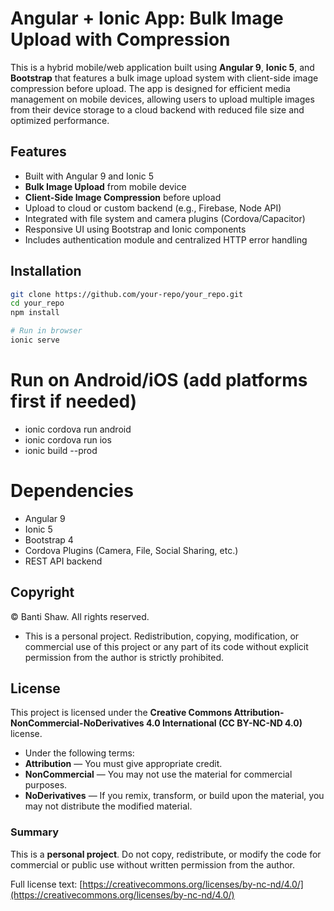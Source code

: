 
# Angular + Ionic App: Bulk Image Upload with Compression

This is a hybrid mobile/web application built using **Angular 9**, **Ionic 5**, and **Bootstrap** that features a bulk image upload system with client-side image compression before upload. The app is designed for efficient media management on mobile devices, allowing users to upload multiple images from their device storage to a cloud backend with reduced file size and optimized performance.

## Features

- Built with Angular 9 and Ionic 5
- **Bulk Image Upload** from mobile device
- **Client-Side Image Compression** before upload
- Upload to cloud or custom backend (e.g., Firebase, Node API)
- Integrated with file system and camera plugins (Cordova/Capacitor)
- Responsive UI using Bootstrap and Ionic components
- Includes authentication module and centralized HTTP error handling


## Installation

```bash
git clone https://github.com/your-repo/your_repo.git
cd your_repo
npm install

# Run in browser
ionic serve
```

# Run on Android/iOS (add platforms first if needed)
- ionic cordova run android
- ionic cordova run ios
- ionic build --prod


# Dependencies
- Angular 9
- Ionic 5
- Bootstrap 4
- Cordova Plugins (Camera, File, Social Sharing, etc.)
- REST API backend


## Copyright

© Banti Shaw. All rights reserved.

- This is a personal project. Redistribution, copying, modification, or commercial use of this project or any part of its code without explicit permission from the author is strictly prohibited.


## License

This project is licensed under the **Creative Commons Attribution-NonCommercial-NoDerivatives 4.0 International (CC BY-NC-ND 4.0)** license.

- Under the following terms:
- **Attribution** — You must give appropriate credit.
- **NonCommercial** — You may not use the material for commercial purposes.
- **NoDerivatives** — If you remix, transform, or build upon the material, you may not distribute the modified material.

### Summary
This is a **personal project**. Do not copy, redistribute, or modify the code for commercial or public use without written permission from the author.

Full license text: [https://creativecommons.org/licenses/by-nc-nd/4.0/](https://creativecommons.org/licenses/by-nc-nd/4.0/)

